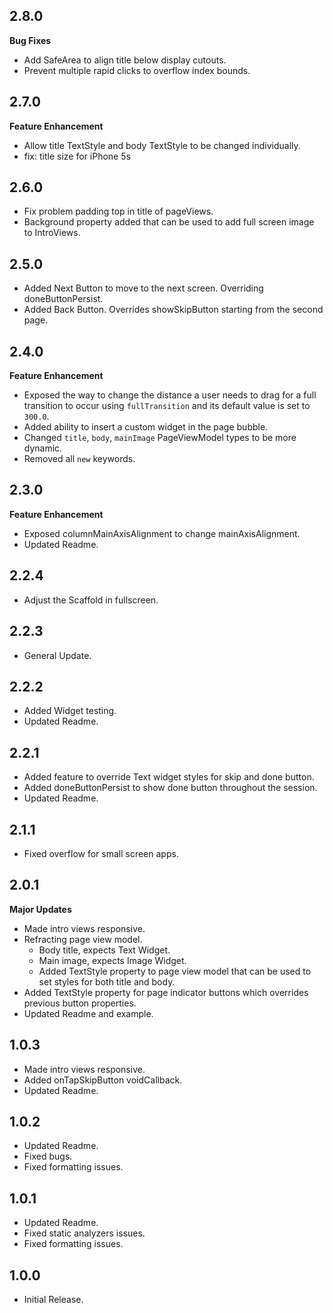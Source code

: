 ## 2.8.0
**Bug Fixes** 
* Add SafeArea to align title below display cutouts.
* Prevent multiple rapid clicks to overflow index bounds.

## 2.7.0
**Feature Enhancement**
* Allow title TextStyle and body TextStyle to be changed individually.
* fix: title size for iPhone 5s

## 2.6.0
* Fix problem padding top in title of pageViews.
* Background property added that can be used to add full screen image to IntroViews.

## 2.5.0
* Added Next Button to move to the next screen. Overriding doneButtonPersist.
* Added Back Button. Overrides showSkipButton starting from the second page.

## 2.4.0
**Feature Enhancement**
* Exposed the way to change the distance a user needs to drag for a full transition to occur using `fullTransition` and its default value is set to `300.0`.
* Added ability to insert a custom widget in the page bubble.
* Changed `title`, `body`, `mainImage` PageViewModel types to be more dynamic.
* Removed all `new` keywords.

## 2.3.0
**Feature Enhancement**
* Exposed columnMainAxisAlignment to change mainAxisAlignment.
* Updated Readme.

## 2.2.4
* Adjust the Scaffold in fullscreen.

## 2.2.3
* General Update.

## 2.2.2
* Added Widget testing.
* Updated Readme.


## 2.2.1
* Added feature to override Text widget styles for skip and done button.
* Added doneButtonPersist to show done button throughout the session.
* Updated Readme.

## 2.1.1
* Fixed overflow for small screen apps.

## 2.0.1
**Major Updates**
* Made intro views responsive.
* Refracting page view model.
  - Body title, expects Text Widget.
  - Main image, expects Image Widget.
  - Added TextStyle property to page view model that can be used to set styles for both title and body. 
* Added TextStyle property for page indicator buttons which overrides previous button properties.
* Updated Readme and example.

## 1.0.3

* Made intro views responsive.
* Added onTapSkipButton voidCallback.
* Updated Readme.

## 1.0.2

* Updated Readme.
* Fixed bugs.
* Fixed formatting issues.

## 1.0.1

* Updated Readme.
* Fixed static analyzers issues.
* Fixed formatting issues.

## 1.0.0

* Initial Release.
